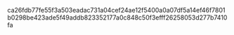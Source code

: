 ca26fdb77fe55f3a503eadac731a04cef24ae12f5400a0a07df5a14ef46f7801b0298be423ade5f49addb823352177a0c848c50f3efff26258053d277b7410fa
